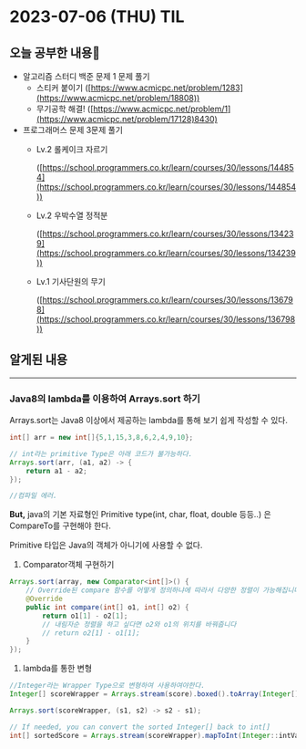 # 2023-07-06 (THU) TIL

## 오늘 공부한 내용📒

- 알고리즘 스터디 백준 문제 1 문제 풀기
    - 스티커 붙이기 ([https://www.acmicpc.net/problem/1283](https://www.acmicpc.net/problem/18808))
    - 무기공학 해결! ([https://www.acmicpc.net/problem/1](https://www.acmicpc.net/problem/17128)8430)
- 프로그래머스 문제 3문제 풀기
    - Lv.2 롤케이크 자르기
        
        ([https://school.programmers.co.kr/learn/courses/30/lessons/144854](https://school.programmers.co.kr/learn/courses/30/lessons/144854))
        
    - Lv.2 우박수열 정적분
        
        ([https://school.programmers.co.kr/learn/courses/30/lessons/134239](https://school.programmers.co.kr/learn/courses/30/lessons/134239))
        
    - Lv.1 기사단원의 무기
        
        ([https://school.programmers.co.kr/learn/courses/30/lessons/136798](https://school.programmers.co.kr/learn/courses/30/lessons/136798))
        

## 알게된 내용

---

### Java8의 lambda를 이용하여 Arrays.sort 하기

Arrays.sort는 Java8 이상에서 제공하는 lambda를 통해 보기 쉽게 작성할 수 있다.

```java
int[] arr = new int[]{5,1,15,3,8,6,2,4,9,10};

// int라는 primitive Type은 아래 코드가 불가능하다.
Arrays.sort(arr, (a1, a2) -> {
	return a1 - a2;
});

//컴파일 에러.
```

**But,** java의 기본 자료형인 Primitive type(int, char, float, double 등등..) 은 CompareTo를 구현해야 한다. 

Primitive 타입은 Java의 객체가 아니기에 사용할 수 없다.

1. Comparator객체 구현하기

```java
Arrays.sort(array, new Comparator<int[]>() {
    // Override된 compare 함수를 어떻게 정의하냐에 따라서 다양한 정렬이 가능해집니다
    @Override
    public int compare(int[] o1, int[] o2) {
        return o1[1] - o2[1];
        // 내림자순 정렬을 하고 싶다면 o2와 o1의 위치를 바꿔줍니다
        // return o2[1] - o1[1];
    }
});
```

1. lambda를 통한 변형

```java
//Integer라는 Wrapper Type으로 변형하여 사용하여야한다.
Integer[] scoreWrapper = Arrays.stream(score).boxed().toArray(Integer[]::new);

Arrays.sort(scoreWrapper, (s1, s2) -> s2 - s1);

// If needed, you can convert the sorted Integer[] back to int[]
int[] sortedScore = Arrays.stream(scoreWrapper).mapToInt(Integer::intValue).toArray();
```